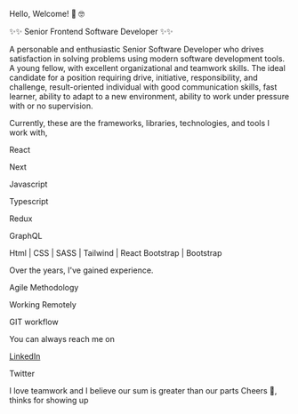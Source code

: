 Hello, Welcome! 👋 🤓

✨✨ Senior Frontend Software Developer ✨✨

A personable and enthusiastic Senior Software Developer who drives satisfaction in solving problems using modern software development tools. A young fellow, with excellent organizational and teamwork skills. The ideal candidate for a position requiring drive, initiative, responsibility, and challenge, result-oriented individual with good communication skills, fast learner, ability to adapt to a new environment, ability to work under pressure with or no supervision.


Currently, these are the frameworks, libraries, technologies, and tools I work with,


React

Next

Javascript

Typescript

Redux

GraphQL


Html | CSS | SASS | Tailwind | React Bootstrap | Bootstrap 





Over the years, I've gained experience.

Agile Methodology

Working Remotely

GIT workflow


You can always reach me on

[LinkedIn](https://www.linkedin.com/in/babatunde-atijosan-b12849230/)

Twitter



I love teamwork and I believe our sum is greater than our parts
Cheers 🥂, thinks for showing up
